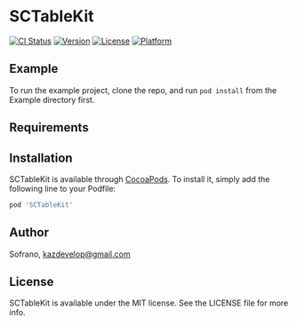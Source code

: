 # SCTableKit

[![CI Status](http://img.shields.io/travis/Sofrano/SCTableKit.svg?style=flat)](https://travis-ci.org/Sofrano/SCTableKit)
[![Version](https://img.shields.io/cocoapods/v/SCTableKit.svg?style=flat)](http://cocoapods.org/pods/SCTableKit)
[![License](https://img.shields.io/cocoapods/l/SCTableKit.svg?style=flat)](http://cocoapods.org/pods/SCTableKit)
[![Platform](https://img.shields.io/cocoapods/p/SCTableKit.svg?style=flat)](http://cocoapods.org/pods/SCTableKit)

## Example

To run the example project, clone the repo, and run `pod install` from the Example directory first.

## Requirements

## Installation

SCTableKit is available through [CocoaPods](http://cocoapods.org). To install
it, simply add the following line to your Podfile:

```ruby
pod 'SCTableKit'
```

## Author

Sofrano, kazdevelop@gmail.com

## License

SCTableKit is available under the MIT license. See the LICENSE file for more info.
